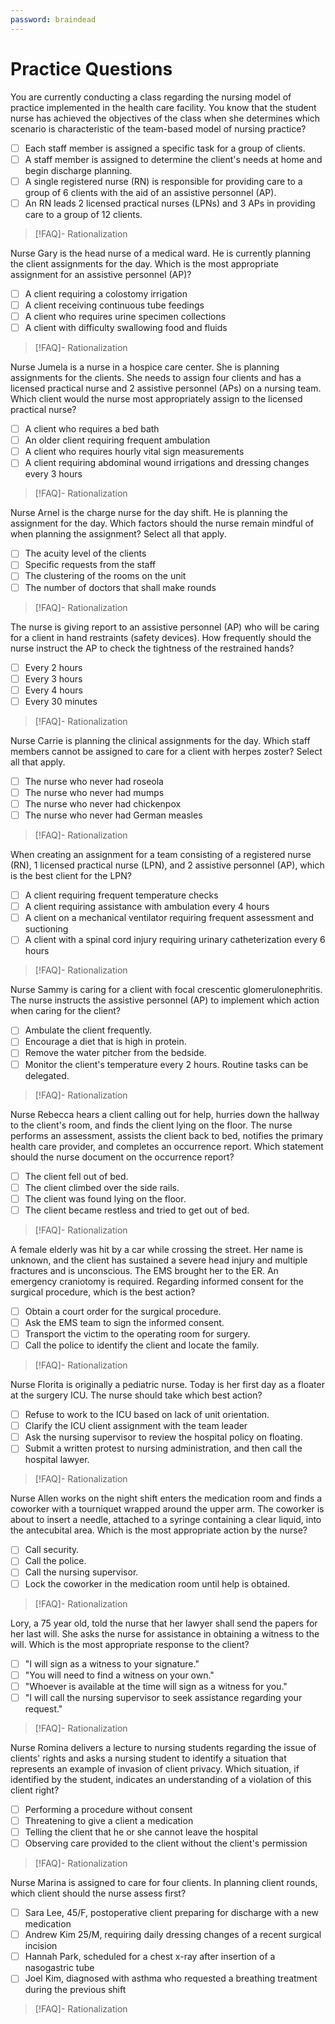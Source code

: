 ```yaml
---
password: braindead
---
```

# Practice Questions
You are currently conducting a class regarding the nursing model of practice implemented in the health care facility. You know that the student nurse has achieved the objectives of the class when she determines which scenario is characteristic of the team-based model of nursing practice?
- [ ] Each staff member is assigned a specific task for a group of clients.
- [ ] A staff member is assigned to determine the client's needs at home and begin discharge planning.
- [ ] A single registered nurse (RN) is responsible for providing care to a group of 6 clients with the aid of an assistive personnel (AP).
- [ ] An RN leads 2 licensed practical nurses (LPNs) and 3 APs in providing care to a group of 12 clients.
>[!FAQ]- Rationalization
>

Nurse Gary is the head nurse of a medical ward. He is currently planning the client assignments for the day. Which is the most appropriate assignment for an assistive personnel (AP)?
- [ ] A client requiring a colostomy irrigation
- [ ] A client receiving continuous tube feedings
- [ ] A client who requires urine specimen collections
- [ ] A client with difficulty swallowing food and fluids
>[!FAQ]- Rationalization
>

Nurse Jumela is a nurse in a hospice care center. She is planning assignments for the clients. She needs to assign four clients and has a licensed practical nurse and 2 assistive personnel (APs) on a nursing team. Which client would the nurse most appropriately assign to the licensed practical nurse?
- [ ] A client who requires a bed bath
- [ ] An older client requiring frequent ambulation
- [ ] A client who requires hourly vital sign measurements
- [ ] A client requiring abdominal wound irrigations and dressing changes every 3 hours
>[!FAQ]- Rationalization
>

Nurse Arnel is the charge nurse for the day shift. He is planning the assignment for the day. Which factors should the nurse remain mindful of when planning the assignment? Select all that apply.
- [ ] The acuity level of the clients
- [ ] Specific requests from the staff
- [ ] The clustering of the rooms on the unit
- [ ] The number of doctors that shall make rounds
>[!FAQ]- Rationalization
>

The nurse is giving report to an assistive personnel (AP) who will be caring for a client in hand restraints (safety devices). How frequently should the nurse instruct the AP to check the tightness of the restrained hands?
- [ ] Every 2 hours
- [ ] Every 3 hours
- [ ] Every 4 hours
- [ ] Every 30 minutes
>[!FAQ]- Rationalization
>

Nurse Carrie is planning the clinical assignments for the day. Which staff members cannot be assigned to care for a client with herpes zoster? Select all that apply. 
- [ ] The nurse who never had roseola
- [ ] The nurse who never had mumps
- [ ] The nurse who never had chickenpox
- [ ] The nurse who never had German measles
>[!FAQ]- Rationalization
>

When creating an assignment for a team consisting of a registered nurse (RN), 1 licensed practical nurse (LPN), and 2 assistive personnel (AP), which is the best client for the LPN?
- [ ] A client requiring frequent temperature checks
- [ ] A client requiring assistance with ambulation every 4 hours
- [ ] A client on a mechanical ventilator requiring frequent assessment and suctioning
- [ ] A client with a spinal cord injury requiring urinary catheterization every 6 hours
>[!FAQ]- Rationalization
>

Nurse Sammy is caring for a client with focal crescentic glomerulonephritis. The nurse instructs the assistive personnel (AP) to implement which action when caring for the client?
- [ ] Ambulate the client frequently.
- [ ] Encourage a diet that is high in protein.
- [ ] Remove the water pitcher from the bedside.
- [ ] Monitor the client's temperature every 2 hours. Routine tasks can be delegated.
>[!FAQ]- Rationalization
>

Nurse Rebecca hears a client calling out for help, hurries down the hallway to the client's room, and finds the client lying on the floor. The nurse performs an assessment, assists the client back to bed, notifies the primary health care provider, and completes an occurrence report. Which statement should the nurse document on the occurrence report?
- [ ] The client fell out of bed.
- [ ] The client climbed over the side rails.
- [ ] The client was found lying on the floor.
- [ ] The client became restless and tried to get out of bed.
>[!FAQ]- Rationalization
>

A female elderly was hit by a car while crossing the street. Her name is unknown, and the client has sustained a severe head injury and multiple fractures and is unconscious. The EMS brought her to the ER. An emergency craniotomy is required. Regarding informed consent for the surgical procedure, which is the best action? 
- [ ] Obtain a court order for the surgical procedure.
- [ ] Ask the EMS team to sign the informed consent.
- [ ] Transport the victim to the operating room for surgery.
- [ ] Call the police to identify the client and locate the family.
>[!FAQ]- Rationalization
>

Nurse Florita is originally a pediatric nurse. Today is her first day as a floater at the surgery ICU. The nurse should take which best action? 
- [ ] Refuse to work to the ICU based on lack of unit orientation.
- [ ] Clarify the ICU client assignment with the team leader
- [ ] Ask the nursing supervisor to review the hospital policy on floating.
- [ ] Submit a written protest to nursing administration, and then call the hospital lawyer.
>[!FAQ]- Rationalization
>

Nurse Allen works on the night shift enters the medication room and finds a coworker with a tourniquet wrapped around the upper arm. The coworker is about to insert a needle, attached to a syringe containing a clear liquid, into the antecubital area. Which is the most appropriate action by the nurse?
- [ ] Call security.
- [ ] Call the police.
- [ ] Call the nursing supervisor.
- [ ] Lock the coworker in the medication room until help is obtained.
>[!FAQ]- Rationalization
>

Lory, a 75 year old, told the nurse that her lawyer shall send the papers for her last will. She asks the nurse for assistance in obtaining a witness to the will. Which is the most appropriate response to the client?
- [ ] "I will sign as a witness to your signature."
- [ ] "You will need to find a witness on your own."
- [ ] "Whoever is available at the time will sign as a witness for you."
- [ ] "I will call the nursing supervisor to seek assistance regarding your request."
>[!FAQ]- Rationalization
>

Nurse Romina delivers a lecture to nursing students regarding the issue of clients' rights and asks a nursing student to identify a situation that represents an example of invasion of client privacy. Which situation, if identified by the student, indicates an understanding of a violation of this client right?
- [ ] Performing a procedure without consent
- [ ] Threatening to give a client a medication
- [ ] Telling the client that he or she cannot leave the hospital
- [ ] Observing care provided to the client without the client's permission
>[!FAQ]- Rationalization
>

Nurse Marina is assigned to care for four clients. In planning client rounds, which client should the nurse assess first?
- [ ] Sara Lee, 45/F, postoperative client preparing for discharge with a new medication
- [ ] Andrew Kim 25/M, requiring daily dressing changes of a recent surgical incision
- [ ] Hannah Park, scheduled for a chest x-ray after insertion of a nasogastric tube
- [ ] Joel Kim, diagnosed with asthma who requested a breathing treatment during the previous shift
>[!FAQ]- Rationalization
>
